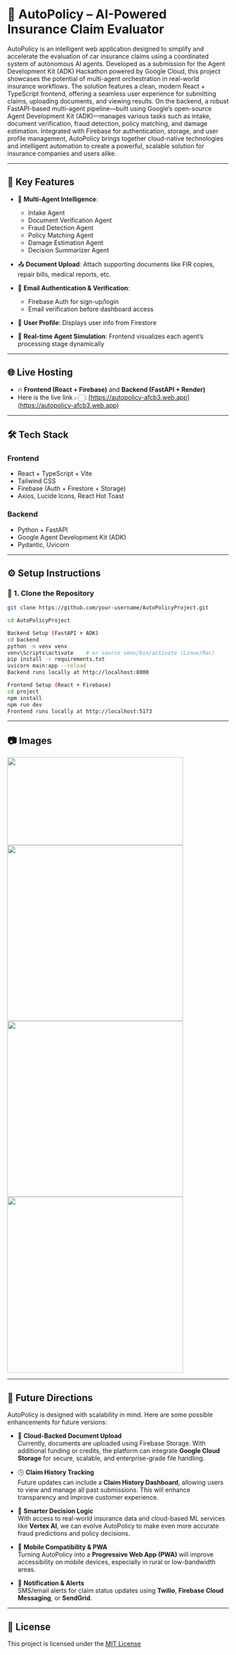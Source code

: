 # 🚗 AutoPolicy – AI-Powered Insurance Claim Evaluator

AutoPolicy is an intelligent web application designed to simplify and accelerate the evaluation of car insurance claims using a coordinated system of autonomous AI agents. Developed as a submission for the Agent Development Kit (ADK) Hackathon powered by Google Cloud, this project showcases the potential of multi-agent orchestration in real-world insurance workflows.
The solution features a clean, modern React + TypeScript frontend, offering a seamless user experience for submitting claims, uploading documents, and viewing results. On the backend, a robust FastAPI-based multi-agent pipeline—built using Google’s open-source Agent Development Kit (ADK)—manages various tasks such as intake, document verification, fraud detection, policy matching, and damage estimation.
Integrated with Firebase for authentication, storage, and user profile management, AutoPolicy brings together cloud-native technologies and intelligent automation to create a powerful, scalable solution for insurance companies and users alike.

---

## 🌟 Key Features

- 🤖 **Multi-Agent Intelligence**:
  - Intake Agent
  - Document Verification Agent
  - Fraud Detection Agent
  - Policy Matching Agent
  - Damage Estimation Agent
  - Decision Summarizer Agent

- 📤 **Document Upload**: Attach supporting documents like FIR copies, repair bills, medical reports, etc.

- 🔐 **Email Authentication & Verification**:
  - Firebase Auth for sign-up/login
  - Email verification before dashboard access

- 👤 **User Profile**: Displays user info from Firestore

- 🧠 **Real-time Agent Simulation**: Frontend visualizes each agent’s processing stage dynamically

---

## 🌐 Live Hosting

- 🔥 **Frontend (React + Firebase)** and **Backend (FastAPI + Render)**
- Here is the live link 👉🏻: [https://autopolicy-afcb3.web.app](https://autopolicy-afcb3.web.app)

---

## 🛠️ Tech Stack

### Frontend
- React + TypeScript + Vite
- Tailwind CSS
- Firebase (Auth + Firestore + Storage)
- Axios, Lucide Icons, React Hot Toast

### Backend
- Python + FastAPI
- Google Agent Development Kit (ADK)
- Pydantic, Uvicorn

---

## ⚙️ Setup Instructions

### 🔧 1. Clone the Repository

```bash
git clone https://github.com/your-username/AutoPolicyProject.git

cd AutoPolicyProject

Backend Setup (FastAPI + ADK)
cd backend
python -m venv venv
venv\Scripts\activate    # or source venv/bin/activate (Linux/Mac)
pip install -r requirements.txt
uvicorn main:app --reload
Backend runs locally at http://localhost:8000

Frontend Setup (React + Firebase)
cd project
npm install
npm run dev
Frontend runs locally at http://localhost:5173
 ```
---
## 📷 Images

<img src="https://github.com/user-attachments/assets/94de9b6c-900c-4133-a33d-4ae55319e5ae" width="400" height="200"/>

<img src="https://github.com/user-attachments/assets/9bd0cb4a-38e2-4c9f-8f30-d4eed1782079" width="400"/>

<img src="https://github.com/user-attachments/assets/fdc4d50d-34d1-4503-8d8c-a8c21c3a632b" width="400"/>

<img src="https://github.com/user-attachments/assets/37c04595-9fdb-4fda-9fcd-fe3d746a9c3b" width="400"/>

---

## 🚀 Future Directions

AutoPolicy is designed with scalability in mind. Here are some possible enhancements for future versions:

- 🔐 **Cloud-Backed Document Upload**  
  Currently, documents are uploaded using Firebase Storage. With additional funding or credits, the platform can integrate **Google Cloud Storage** for secure, scalable, and enterprise-grade file handling.

- 🕓 **Claim History Tracking**  
  Future updates can include a **Claim History Dashboard**, allowing users to view and manage all past submissions. This will enhance transparency and improve customer experience.

- 🧠 **Smarter Decision Logic**  
  With access to real-world insurance data and cloud-based ML services like **Vertex AI**, we can evolve AutoPolicy to make even more accurate fraud predictions and policy decisions.

- 📱 **Mobile Compatibility & PWA**  
  Turning AutoPolicy into a **Progressive Web App (PWA)** will improve accessibility on mobile devices, especially in rural or low-bandwidth areas.

- 📨 **Notification & Alerts**  
  SMS/email alerts for claim status updates using **Twilio**, **Firebase Cloud Messaging**, or **SendGrid**.
---
## 📝 License
This project is licensed under the [MIT License](./LICENSE)





